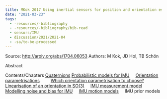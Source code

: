 ```yaml
---
title: MKok 2017 Using inertial sensors for position and orientation estimation
date: "2021-03-23"
tags:
  - -resources/-bibliography
  - -resources/-bibliography/bib-read
  - sensors/IMU
  - discussion/2021/2021-04
  - -sa/to-be-processed
---
```


Source: <http://arxiv.org/abs/1704.06053>
Authors: M Kok, JD Hol, TB Schön

Abstract

Contents/Chapters
[Quaternions](quaternions.md)
[Probabilistic models for IMU](probabilistic-models-for-imu.md)
    [Orientation parametrisations](orientation-parametrisations.md)
        [Which orientation parametrisation to choose?](permanent/20.4-which-orientation-parametrisation-to-choose.md)
     [Linearisation of an orientation in SO(3)](linearisation-of-an-orientation-in-so(3).md)
    [IMU measurement model](imu-measurement-model.md)
         [Modelling noise and bias for IMU](modelling-noise-and-bias-for-imu.md)
    [IMU motion models](imu-motion-models.md)
    IMU prior models

